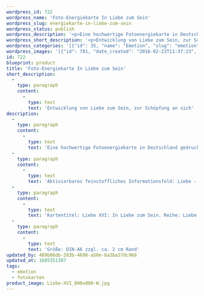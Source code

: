 ```yaml
---
wordpress_id: 722
wordpress_name: 'Foto-Energiekarte In Liebe zum Sein'
wordpress_slug: energiekarte-in-liebe-zum-sein
wordpress_status: publish
wordpress_description: '<p>Eine hochwertige Fotoenergiekarte in Deutschland gedruckt und in Handarbeit laminiert.  Sie ist in Postkartengröße (DIN-A6) gut zu transportieren und kann auch auf den Körper aufgelegt werden.</p><p>Aktivierbares feinstoffliches Informationsfeld: Liebe - Sein - Hiersein - Verbundenheit - Schöpfungsbewusstsein: Entwicklung von Liebe zum Hiersein, zur Schöpfung und zur Lebendigkeit. Liebe für sich und andere empfinden. Durch die Verbundenheit mit der gesamten Schöpfung Stärkung erfahren. Vertiefung des Bewusstsein dafür, dass alles Sein göttlichen Ursprungs ist. Hiermit geht gegebenenfalls ein tiefgehender Wandel in der Einstellung zu sich selbst und seiner Umgebung einher.</p><p>Kartentitel: Liebe XVI: In Liebe zum Sein. Reihe: Liebe.</p><p>Größe: DIN-A6 zzgl. ca. 2 cm Rand<br />Andere Formate sind individuell für Sie innerhalb weniger Tage herstellbar. Bitte kontaktieren Sie uns hierfür unter <a href="mailto:info@elvedenverlag.de">info@elvedenverlag.de</a>.</p><p><a href="https://my.feenbaum.de/anwendung-energiebilder-foto-laminiert/">Anwendungshinweise</a>      <a href="https://my.feenbaum.de/produktinformationen-fotokarten/">Produktinformationen</a></p>'
wordpress_short_description: '<p>Entwicklung von Liebe zum Sein, zur Schöpfung an sich</p>'
wordpress_categories: '[{"id": 35, "name": "Emotion", "slug": "emotion"}, {"id": 23, "name": "Fotokarten", "slug": "fotokarten"}]'
wordpress_images: '[{"id": 781, "date_created": "2016-02-23T11:37:23", "date_created_gmt": "2016-02-23T09:37:23", "date_modified": "2016-02-23T11:37:23", "date_modified_gmt": "2016-02-23T09:37:23", "src": "https://my.feenbaum.de/wp-content/uploads/2016/02/Liebe-XVI_800x800-W.jpg", "name": "Liebe-XVI_800x800-W", "alt": ""}]'
id: 722
blueprint: product
title: 'Foto-Energiekarte In Liebe zum Sein'
short_description:
  -
    type: paragraph
    content:
      -
        type: text
        text: 'Entwicklung von Liebe zum Sein, zur Schöpfung an sich'
description:
  -
    type: paragraph
    content:
      -
        type: text
        text: 'Eine hochwertige Fotoenergiekarte in Deutschland gedruckt und in Handarbeit laminiert.  Sie ist in Postkartengröße (DIN-A6) gut zu transportieren und kann auch auf den Körper aufgelegt werden.'
  -
    type: paragraph
    content:
      -
        type: text
        text: 'Aktivierbares feinstoffliches Informationsfeld: Liebe - Sein - Hiersein - Verbundenheit - Schöpfungsbewusstsein: Entwicklung von Liebe zum Hiersein, zur Schöpfung und zur Lebendigkeit. Liebe für sich und andere empfinden. Durch die Verbundenheit mit der gesamten Schöpfung Stärkung erfahren. Vertiefung des Bewusstsein dafür, dass alles Sein göttlichen Ursprungs ist. Hiermit geht gegebenenfalls ein tiefgehender Wandel in der Einstellung zu sich selbst und seiner Umgebung einher.'
  -
    type: paragraph
    content:
      -
        type: text
        text: 'Kartentitel: Liebe XVI: In Liebe zum Sein. Reihe: Liebe.'
  -
    type: paragraph
    content:
      -
        type: text
        text: 'Größe: DIN-A6 zzgl. ca. 2 cm Rand'
updated_by: 489b06db-283b-4690-a50e-8a3ba37dc968
updated_at: 1685351307
tags:
  - emotion
  - fotokarten
product_image: Liebe-XVI_800x800-W.jpg
---
```

